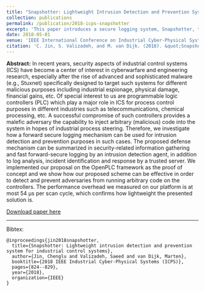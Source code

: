 ```yaml
---
title: "Snapshotter: Lightweight Intrusion Detection and Prevention System for Industrial Control Systems"
collection: publications
permalink: /publication/2018-icps-snapshotter
excerpt: 'This paper introduces a secure logging system, Snapshotter, to monitor the behaviors of Programmable Logic Controllers (PLCs) in industrial control systems. Snapshotter can also guarantee the forward secrecy of the logged events and transmit them to a centralized server in a stealthy way for verification.' 
date: 2018-05-01
venue: 'IEEE International Conference on Industrial Cyber-Physical Systems (ICPS)'
citation: 'C. Jin, S. Valizadeh, and M. van Dijk. (2018). &quot;Snapshotter: Lightweight Intrusion Detection and Prevention System for Industrial Control Systems&quot; <i>IEEE International Conference on Industrial Cyber-Physical Systems (ICPS)</i>.'
---
```


<b>Abstract:</b> In recent years, security aspects of industrial control systems (ICS) have become a center of interest in cyberwarfare and engineering research, especially after the rise of advanced and sophisticated malware (e.g., Stuxnet) specifically designed to target such systems for different malicious purposes including industrial espionage, physical damage, financial gains, etc. Of special interest to us are programmable logic controllers
(PLC) which play a major role in ICS for process control purposes in different industries such as telecommunications, chemical processing, etc. A successful compromise of such controllers provides a malefic adversary the capability to inject arbitrary (malicious) code into the system in hopes of industrial process steering. Therefore, we investigate how a forward secure logging mechanism can be used for intrusion detection and prevention purposes in such cases. The proposed defense mechanism can be summarized in security-related information gathering and fast forward-secure logging by an intrusion detection agent, in addition to log analysis, incident identification and response by a trusted server. We implemented our proposal on the OpenPLC framework as the proof of concept and we show how our proposed scheme can be effective in order to detect and prevent adversaries from running arbitrary code on the controllers. The performance overhead we measured on our platform is at most 54 μs per scan cycle, which confirms how lightweight the presented solution is.

[Download paper here](https://ieeexplore.ieee.org/document/8390813)


---

Bibtex:

```
@inproceedings{jin2018snapshotter,
  title={Snapshotter: Lightweight intrusion detection and prevention system for industrial control systems},
  author={Jin, Chenglu and Valizadeh, Saeed and van Dijk, Marten},
  booktitle={2018 IEEE Industrial Cyber-Physical Systems (ICPS)},
  pages={824--829},
  year={2018},
  organization={IEEE}
}
```